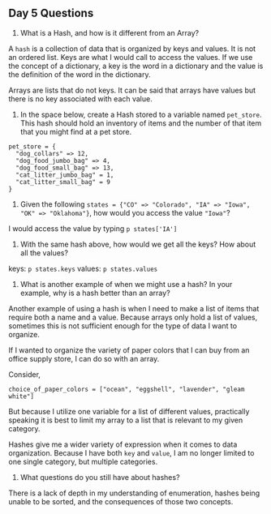 ## Day 5 Questions

1. What is a Hash, and how is it different from an Array?  

  A `hash` is a collection of data that is organized by keys and values. It is not an ordered list. Keys are what I would call to access the values. If we use the concept of a dictionary, a key is the word in a dictionary and the value is the definition of the word in the dictionary.

  Arrays are lists that do not keys. It can be said that arrays have values but there is no key associated with each value.

1. In the space below, create a Hash stored to a variable named `pet_store`.  This hash should hold an inventory of items and the number of that item that you might find at a pet store.  
```
pet_store = {
  "dog_collars" => 12,
  "dog_food_jumbo_bag" => 4,
  "dog_food_small_bag" => 13,
  "cat_litter_jumbo_bag" = 1,
  "cat_litter_small_bag" = 9
}
```
1. Given the following `states = {"CO" => "Colorado", "IA" => "Iowa", "OK" => "Oklahoma"}`, how would you access the value `"Iowa"`?  

  I would access the value by typing `p states['IA']`

1. With the same hash above, how would we get all the keys?  How about all the values?  

  keys: `p states.keys`
  values: `p states.values`

1. What is another example of when we might use a hash?  In your example, why is a hash better than an array?  

  Another example of using a hash is when I need to make a list of items that require both a name and a value. Because arrays only hold a list of values, sometimes this is not sufficient enough for the type of data I want to organize.  

  If I wanted to organize the variety of paper colors that I can buy from an office supply store, I can do so with an array.

  Consider,

  ```
  choice_of_paper_colors = ["ocean", "eggshell", "lavender", "gleam white"]
  ```

  But because I utilize one variable for a list of different values, practically speaking it is best to limit my array to a list that is relevant to my given category.

  Hashes give me a wider variety of expression when it comes to data organization. Because I have both `key` and `value`, I am no longer limited to one single category, but multiple categories.

1. What questions do you still have about hashes?  

  There is a lack of depth in my understanding of enumeration, hashes being unable to be sorted, and the consequences of those two concepts.
